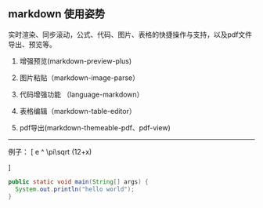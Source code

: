 ## markdown 使用姿势
实时渲染、同步滚动，公式、代码、图片、表格的快捷操作与支持，以及pdf文件导出、预览等。
1. 增强预览(markdown-preview-plus)

2. 图片粘贴（markdown-image-parse）

3. 代码增强功能 （language-markdown）
4. 表格编辑（markdown-table-editor）
5. pdf导出(markdown-themeable-pdf、pdf-view)


---
例子：
\[
e ^ \pi\sqrt (12+x)

\]

```java
public static void main(String[] args) {
  System.out.println("hello world");
}
```
